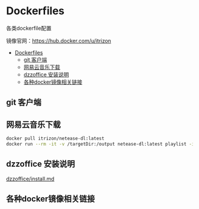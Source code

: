 # Dockerfiles

各类dockerfile配置

镜像官网：https://hub.docker.com/u/itrizon

- [Dockerfiles](#dockerfiles)
  - [git 客户端](#git-客户端)
  - [网易云音乐下载](#网易云音乐下载)
  - [dzzoffice 安装说明](#dzzoffice-安装说明)
  - [各种docker镜像相关链接](#各种docker镜像相关链接)

## git 客户端

## 网易云音乐下载

```bash
docker pull itrizon/netease-dl:latest
docker run --rm -it -v /targetDir:/output netease-dl:latest playlist -i id
```

## dzzoffice 安装说明

[dzzoffice/install.md](/dzzoffice/install.md)

## 各种docker镜像相关链接
